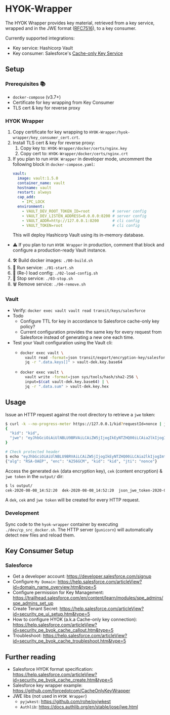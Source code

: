 # HYOK-Wrapper
The HYOK Wrapper provides key material, retrieved from a key service, wrapped and in the JWE format ([RFC7516](https://tools.ietf.org/html/rfc7516)), to a key consumer.

Currently supported integrations:
- Key service: Hashicorp Vault
- Key consumer: Salesforce's [Cache-only Key Service](https://help.salesforce.com/articleView?id=security_pe_byok_cache.htm&type=5)

## Setup
### Prerequisites 📚
- `docker-compose` (v3.7+)
- Certificate for key wrapping from Key Consumer
- TLS cert & key for reverse proxy

### HYOK Wrapper

1. Copy certificate for key wrapping to `HYOK-Wrapper/hyok-wrapper/key_consumer_cert.crt`.
2. Install TLS cert & key for reverse proxy:
   1. Copy key to: `HYOK-Wrapper/docker/certs/nginx.key`
   2. Copy cert to: `HYOK-Wrapper/docker/certs/nginx.crt`
3. If you plan to run `HYOK Wrapper` in developer mode, uncomment the following block in `docker-compose.yaml`:
    ```yaml
    vault:
      image: vault:1.5.0
      container_name: vault
      hostname: vault
      restart: always
      cap_add:
        - IPC_LOCK
      environment:
        - VAULT_DEV_ROOT_TOKEN_ID=root          # server config
        - VAULT_DEV_LISTEN_ADDRESS=0.0.0.0:8200 # server config
        - VAULT_ADDR=http://127.0.0.1:8200      # cli config
        - VAULT_TOKEN=root                      # cli config
    ```
    This will deploy Hashicorp Vault using its in-memory database.
  - ⚠️ If you plan to run `HYOK Wrapper` in production, comment that block and configure a production-ready Vault instance.
4. 🛠️ Build docker images: `./00-build.sh`
5. 🚀 Run service: `./01-start.sh`
6. 🔄 (Re-) load config: `./02-load-config.sh`
7. 🛑 Stop service: `./03-stop.sh`
8. 🗑️ Remove service: `./04-remove.sh`

### Vault

- Verify: `docker exec vault vault read transit/keys/salesforce`
- Todo
  - Configure TTL for key in accordance to Salesforce cache-only key policy?
  - Current configuration provides the same key for every request from Salesforce instead of generating a new one each time.
- Test your Vault configuration using the Vault cli:
  - ```bash
    docker exec vault \
      vault read -format=json transit/export/encryption-key/salesforce/latest | \
      jq -r ".data.keys[]" > vault-dek.key.base64
    ```
  - ```bash
    docker exec vault \
      vault write -format=json sys/tools/hash/sha2-256 \
      input=$(cat vault-dek.key.base64) | \
      jq -r ".data.sum" > vault-dek.key.hex
    ```

## Usage
Issue an HTTP request against the root directory to retrieve a `jwe` token:
```bash
$ curl -k --no-progress-meter https://127.0.0.1/kid?requestId=nonce | jq
{
  "kid": "kid",
  "jwe": "eyJhbGciOiAiUlNBLU9BRVAiLCAiZW5jIjogIkEyNTZHQ00iLCAia2lkIjogImtpZCIsICJqdGkiOiAibm9uY2UifQ==.NMUv3Kui4-TSQnvKU39vmGPZ8fexJiHck5GPZTboziCy1RzPBUGPeLbP0trGKeRzl9rYQDOoIlNEKYOFSJ6sEF3B2TCprOxSs22q-P3ARrX6fjiPzdwHX09c65W39Ix9xy2aJEejj-lvc2OmNmBp8eMOZO_5z16hDHVfwhdX92Sxdh4-3gHIlI1Cr2ySqYCKUP8XzOPaLyXpq1VKlmaPZeoSkHO8GIU0sJrBXl3dyDc5SfjVIHyMAhM0dM-aiC9OhmaTxmKWDl3hCwsYv2TKyku2GTZvik4cycwUat8C2M2gi9cQsnsed2GpW9NmUW9Q2iVe2hbMZXoWhgn17T8qZ4AbSEZMCDnVKq5vh-i0o3WsN3D_LUPf9PzB1gNUvR5aBhtto69rXNSeacc_pvUAkBo8dug8xh1Jp6ZFNzL88foE_bn1aj7JSV_cCO_yi569MFnOG1eVFH1kD_OtmfUq62OE2hXfjbhBm6A-XrNBzYjxEL1oasmocqaCtWniqDEXy3VQH7trwAMc_5F3tvAkXPeyW35LFPxd5mA4lj2zf6WEq1tlDogbJCF9q8tsRHbUUYSIAidzcXz9aZs1-W5_6IGAthqhPHMULXt59d_UNCmd98RDbUJH-UfOMNi3QItip1rZBp9QPpJzZtDXGJvmffXAsCv6N0C85Ya2P7elP70=.4En4-wR-etKPOaCx.iUW5BCbUiSbQlAOnLZkrkLlbb8kODWt_sSoDTQaEApA=.4otC6CrDbr_hcLcfy3w3xw=="
}

# Check protected header
$ echo "eyJhbGciOiAiUlNBLU9BRVAiLCAiZW5jIjogIkEyNTZHQ00iLCAia2lkIjogImtpZCIsICJqdGkiOiAibm9uY2UifQ==" | base64 -d
{"alg": "RSA-OAEP", "enc": "A256GCM", "kid": "kid", "jti": "nonce"}
```

Access the generated `dek` (data encryption key), `cek` (content encryption) & `jwe token` in the `output/` dir:
```bash
$ ls output/
cek-2020-08-08_14:52:20  dek-2020-08-08_14:52:20  json_jwe_token-2020-08-08_14:52:20.json
```
A `dek`, `cek` and `jwe token` will be created for every HTTP request.

### Development
Sync code to the `hyok-wrapper` container by executing `./dev/cp_src_docker.sh`. The HTTP server (`gunicorn`) will automatically detect new files and reload them.

## Key Consumer Setup
### Salesforce
- Get a developer account: https://developer.salesforce.com/signup
- Configure `My Domain`: https://help.salesforce.com/articleView?id=domain_name_overview.htm&type=5
- Configure permission for Key Management: https://trailhead.salesforce.com/en/content/learn/modules/spe_admins/spe_admins_set_up
- Create Tenant Secret: https://help.salesforce.com/articleView?id=security_pe_ui_setup.htm&type=5
- How to configure HYOK (a.k.a Cache-only key connection): https://help.salesforce.com/articleView?id=security_pe_byok_cache_callout.htm&type=5
- Troubleshoot: https://help.salesforce.com/articleView?id=security_pe_byok_cache_troubleshoot.htm&type=5

## Further reading
- Salesforce HYOK format specification: https://help.salesforce.com/articleView?id=security_pe_byok_cache_create.htm&type=5
- Salesforce key wrapper example: https://github.com/forcedotcom/CacheOnlyKeyWrapper
- JWE libs (not used in `HYOK Wrapper`)
  - `pyjwkest`: https://github.com/rohe/pyjwkest
  - `Authlib`: https://docs.authlib.org/en/stable/jose/jwe.html
